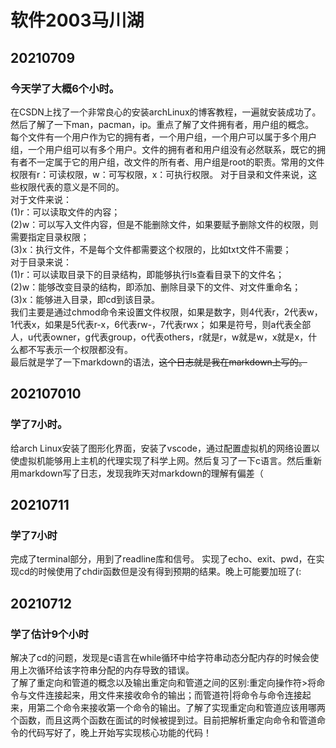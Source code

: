 # 软件2003马川湖  
## 20210709  
### 今天学了大概6个小时。  
在CSDN上找了一个非常良心的安装archLinux的博客教程，一遍就安装成功了。然后了解了一下man，pacman，ip。重点了解了文件拥有者，用户组的概念。  
每个文件有一个用户作为它的拥有者，一个用户组，一个用户可以属于多个用户组，一个用户组可以有多个用户。文件的拥有者和用户组没有必然联系，既它的拥有者不一定属于它的用户组，改文件的所有者、用户组是root的职责。常用的文件权限有r：可读权限，w：可写权限，x：可执行权限。
对于目录和文件来说，这些权限代表的意义是不同的。  
对于文件来说：  
(1)r：可以读取文件的内容；  
(2)w：可以写入文件内容，但是不能删除文件，如果要赋予删除文件的权限，则需要指定目录权限；  
(3)x：执行文件，不是每个文件都需要这个权限的，比如txt文件不需要；  
对于目录来说：  
(1)r：可以读取目录下的目录结构，即能够执行ls查看目录下的文件名；  
(2)w：能够改变目录的结构，即添加、删除目录下的文件、对文件重命名；  
(3)x：能够进入目录，即cd到该目录。  
我们主要是通过chmod命令来设置文件权限，如果是数字，则4代表r，2代表w，1代表x，如果是5代表r-x，6代表rw-，7代表rwx；
如果是符号，则a代表全部人，u代表owner，g代表group，o代表others，r就是r，w就是w，x就是x，什么都不写表示一个权限都没有。  
最后就是学了一下markdown的语法，~~这个日志就是我在markdown上写的。~~

## 202107010 
### 学了7小时。  
给arch Linux安装了图形化界面，安装了vscode，通过配置虚拟机的网络设置以使虚拟机能够用上主机的代理实现了科学上网。然后复习了一下c语言。然后重新用markdown写了日志，发现我昨天对markdown的理解有偏差（


## 20210711
### 学了7小时
完成了terminal部分，用到了readline库和信号。
实现了echo、exit、pwd，在实现cd的时候使用了chdir函数但是没有得到预期的结果。晚上可能要加班了(:

## 20210712
### 学了估计9个小时  
解决了cd的问题，发现是c语言在while循环中给字符串动态分配内存的时候会使用上次循环给该字符串分配的内存导致的错误。  
了解了重定向和管道的概念以及输出重定向和管道之间的区别:重定向操作符>将命令与文件连接起来，用文件来接收命令的输出；而管道符|将命令与命令连接起来，用第二个命令来接收第一个命令的输出。了解了实现重定向和管道应该用哪两个函数，而且这两个函数在面试的时候被提到过。目前把解析重定向命令和管道命令的代码写好了，晚上开始写实现核心功能的代码！